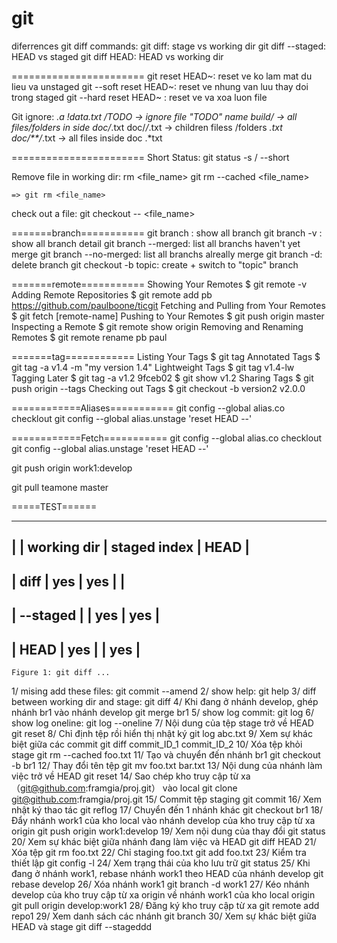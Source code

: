 # git
diferrences git diff commands:
git diff: stage vs working dir
git diff --staged: HEAD vs staged
git diff HEAD: HEAD vs working dir

=======================
git reset HEAD~<so lan muon quay ve>: reset ve <so lan muon quay ve> ko lam mat du lieu va unstaged
git --soft reset HEAD~<sso lan muon quay ve>: reset ve <so lan muon quay ve> nhung van luu thay doi trong staged
git --hard reset HEAD~<so lan muon quay ve> : reset ve <so lan muon quay ve> va xoa luon file 

Git ignore:
	*.a
	!data.txt
	/TODO -> ignore file "TODO" name 
	build/ -> all files/folders in side 
	doc/*.txt
	doc/*/*.txt -> children filess /folders *.txt
	doc/**/*.txt -> all files inside doc .*txt 


=======================
Short Status:
	git status -s / --short

Remove file in working dir:
	rm <file_name>
	git rm --cached <file_name>

	=> git rm <file_name>

check out a file:
	git checkout -- <file_name>


=======branch===========
git branch : show all branch
git branch -v : show all branch detail
git branch --merged: list all branchs haven't yet merge
git branch --no-merged: list all branchs alreally merge
git branch -d: delete branch
git checkout -b topic: create + switch to "topic" branch

=======remote===========
Showing Your Remotes
$ git remote -v
Adding Remote Repositories
$ git remote add pb https://github.com/paulboone/ticgit
Fetching and Pulling from Your Remotes
$ git fetch [remote-name]
Pushing to Your Remotes
$ git push origin master
Inspecting a Remote
$ git remote show origin
Removing and Renaming Remotes
$ git remote rename pb paul

=======tag============
Listing Your Tags
$ git tag
Annotated Tags
$ git tag -a v1.4 -m "my version 1.4"
Lightweight Tags
$ git tag v1.4-lw
Tagging Later
$ git tag -a v1.2 9fceb02
$ git show v1.2
Sharing Tags
$ git push origin --tags
Checking out Tags
$ git checkout -b version2 v2.0.0

============Aliases===========
git config --global alias.co checklout
git config --global alias.unstage 'reset HEAD --' 


============Fetch===========
git config --global alias.co checklout
git config --global alias.unstage 'reset HEAD --' 


git push origin work1:develop


git pull teamone master

=====TEST======

------------------------------------------------
|          | working dir | staged index | HEAD |
------------------------------------------------
| diff     |     yes     |    yes       |      |
------------------------------------------------
| --staged |             |    yes       | yes  |
------------------------------------------------
| HEAD     |     yes     |              | yes  |
------------------------------------------------
	Figure 1: git diff ... 


1/ mising add these files:
	git commit --amend
2/ show help:
	git help
3/ diff between working dir and stage:
	git diff 
4/ Khi đang ở nhánh develop, ghép nhánh br1 vào nhánh develop
	git merge br1
5/ show log commit:
	git log
6/ show log oneline:
	git log --oneline
7/ Nội dung của tệp stage trở về HEAD
	git reset
8/ Chỉ định tệp rồi hiển thị nhật ký
	git log abc.txt
9/ Xem sự khác biệt giữa các commit
	git diff commit_ID_1 commit_ID_2
10/ Xóa tệp khỏi stage
	git rm --cached foo.txt
11/ Tạo và chuyển đến nhánh br1
	git checkout -b br1
12/ Thay đổi tên tệp
	git mv foo.txt bar.txt
13/ Nội dung của nhánh làm việc trở về HEAD
	git reset
14/ Sao chép kho truy cập từ xa（git@github.com:framgia/proj.git） vào local
	git clone git@github.com:framgia/proj.git
15/ Commit tệp staging
	git commit
16/ Xem nhật ký thao tác
	git reflog
17/ Chuyển đến 1 nhánh khác
	git checkout br1
18/ Đẩy nhánh work1 của kho local vào nhánh develop của kho truy cập từ xa origin
	git push origin work1:develop
19/ Xem nội dung của thay đổi
	git status
20/ Xem sự khác biệt giữa nhánh đang làm việc và HEAD
	git diff HEAD
21/ Xóa tệp
	git rm foo.txt
22/ Chỉ staging foo.txt
	git add foo.txt
23/ Kiểm tra thiết lập
	git config -l
24/ Xem trạng thái của kho lưu trữ
	git status
25/ Khi đang ở nhánh work1, rebase nhánh work1 theo HEAD của nhánh develop
	git rebase develop
26/ Xóa nhánh work1
	git branch -d work1
27/ Kéo nhánh develop của kho truy cập từ xa origin về nhánh work1 của kho local origin
	git pull origin develop:work1
28/ Đăng ký kho truy cập từ xa
	git remote add repo1
29/ Xem danh sách các nhánh
	git branch
30/ Xem sự khác biệt giữa HEAD và stage
	git diff --stageddd
